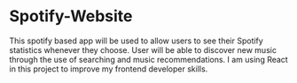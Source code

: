 # Spotify-Website
This spotify based app will be used to allow users to see their Spotify statistics whenever they choose. User will be able to discover new music through the use of searching and music recommendations. I am using React in this project to improve my frontend developer skills. 
